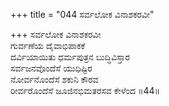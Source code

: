 +++
title = "044 ಸರ್ವಲೋಕ ವಿನಾಶಕರವೀ"

+++
ಸರ್ವಲೋಕ ವಿನಾಶಕರವೀ  
ಗುರ್ವಣೆಯ ದೈವಾಭಿಪಾಕಕೆ  
ದರ್ವಿಯಾಯಿತು ಧರ್ಮಪುತ್ರನ ಬುದ್ಧಿವಿಸ್ತಾರ   
ಸರ್ವಜನವೊಂದೆಸೆ ಯುಧಿಷ್ಟಿರ  
ನೋರ್ವನೊಂದೆಸೆ ಶಕುನಿ ಕೌರವ  
ರೀರ್ವರೊಂದೆಸೆ ಜೂಜಿನಭಿಮತರಸವ ಕೇಳೆಂದ    ॥44॥